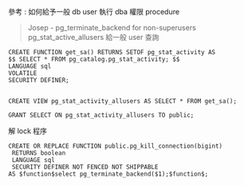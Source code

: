 參考 : 如何給予一般 db user 執行 dba 權限 procedure
> Josep - pg_terminate_backend for non-superusers
pg_stat_active_allusers 給一般 user 查詢
```
CREATE FUNCTION get_sa() RETURNS SETOF pg_stat_activity AS
$$ SELECT * FROM pg_catalog.pg_stat_activity; $$
LANGUAGE sql
VOLATILE
SECURITY DEFINER;


CREATE VIEW pg_stat_activity_allusers AS SELECT * FROM get_sa();

GRANT SELECT ON pg_stat_activity_allusers TO public;
```
解 lock 程序
```
CREATE OR REPLACE FUNCTION public.pg_kill_connection(bigint)
 RETURNS boolean
 LANGUAGE sql
 SECURITY DEFINER NOT FENCED NOT SHIPPABLE
AS $function$select pg_terminate_backend($1);$function$;
```
